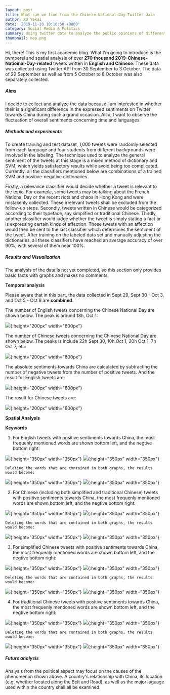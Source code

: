 ```yaml
---
layout: post
title: What can we find from the Chinese-National-Day Twitter data
author: XU Yekai
date: '2019-11-28 10:16:58 +0800'
category: Social Media & Politics
summary: Using twitter data to analyze the public opinions of different countries towards China during the 2019 Chinese National Day.
thumbnail: map.png
---
```


Hi, there! This is my first academic blog. What I'm going to introduce is the twmporal and spatial analysis of over **270 thousand 2019-Chinese-Natioinal-Day-related** tweets written in **English and Chinese**. These data was collected using Twitter API from 30 September to 3 October. The data of 29 September as well as from 5 October to 8 October was also separately collected.

##### Aims
I decide to collect and analyze the data because I am interested in whether their is a significant difference in the expressed sentiments on Twitter towards China during such a grand occasion. Also, I want to observe the fluctuation of overall sentiments concerning time and languages.

##### Methods and experiments
To create training and test dataset, 1,000 tweets were randomly selected from each language and four students from different backgrounds were involved in the labeling. The technique used to analyze the general sentiment of the tweets at this stage is a mixed method of dictionary and SVM, which yields satisfactory results while avoid being too complicated. Currently, all the classifiers mentioned below are combinations of a trained SVM and positive-negative dictionaries.

Firstly, a relevance classifier would decide whether a tweet is relevant to the topic. For example, some tweets may be talking about the French National Day or the recent riots and chaos in Hong Kong and were mistakenly collected. These irrelevant tweets shall be excluded from the follow-up steps. Secondly, tweets written in Chinese would be categorized according to their typeface, say,simplified or traditional Chinese. Thirdly, another classifier would judge whether the tweet is simply stating a fact or is expressing certain kinds of affection. Those tweets with an affection would then be sent to the last classifier which determines the sentiment of the tweet. After training on the labeled data set and manually adjusting the dictionaries, all these classifiers have reached an average accuracy of over 90%, with several of them near 100%.

##### Results and Visualization
The analysis of the data is not yet completed, so this section only provides basic facts with graphs and makes no comments.

**Temporal analysis**

Please aware that in this part, the data collected in Sept 29, Sept 30 - Oct 3, and Oct 5 - Oct 8 are **combined**.

The number of English tweets concerning the Chinese National Day are shown below. The peak is around 18h, Oct 1:

![](/assets/img/posts/nationaldaytweets/Number_of_Tweets_by_Time_(English).jpg){:height="200px" width="800px"}

The number of Chinese tweets concerning the Chinese National Day are shown below. The peaks is include 22h Sept 30, 10h Oct 1, 20h Oct 1, 7h Oct 7, etc:

![](/assets/img/posts/nationaldaytweets/Number_of_Tweets_by_Time_(Chinese).jpg){:height="200px" width="800px"}

The absolute sentiments towards China are calculated by subtracting the number of negative tweets from the number of positive tweets. And the result for English tweets are:

![](/assets/img/posts/nationaldaytweets/Sentiment_of_Tweets_by_Time_(English).jpg){:height="200px" width="800px"}

The result for Chinese tweets are:

![](/assets/img/posts/nationaldaytweets/Sentiment_of_Tweets_by_Time_(Chinese).jpg){:height="200px" width="800px"}

**Spatial Analysis**

**Keywords**

1. For English tweets with positive sentiments towards China, the most frequenly mentioned words are shown bottom left, and the negtive bottom right:

![](/assets/img/posts/nationaldaytweets/tweets_pos_en.png){:height="350px" width="350px"} ![](/assets/img/posts/nationaldaytweets/tweets_neg_en.png){:height="350px" width="350px"}

    Deleting the words that are contained in both graphs, the results would become:

![](/assets/img/posts/nationaldaytweets/tweets_pos_delcom_en.png){:height="350px" width="350px"} ![](/assets/img/posts/nationaldaytweets/tweets_neg_delcom_en.png){:height="350px" width="350px"}


2. For Chinese (including both simplified and traditional Chinese) tweets with positive sentiments towards China, the most frequenly mentioned words are shown bottom left, and the negtive bottom right:

![](/assets/img/posts/nationaldaytweets/tweets_pos_zh.png){:height="350px" width="350px"} ![](/assets/img/posts/nationaldaytweets/tweets_neg_zh.png){:height="350px" width="350px"}

    Deleting the words that are contained in both graphs, the results would become:

![](/assets/img/posts/nationaldaytweets/tweets_pos_delcom_zh.png){:height="350px" width="350px"} ![](/assets/img/posts/nationaldaytweets/tweets_neg_delcom_zh.png){:height="350px" width="350px"}


3. For simplified Chinese tweets with positive sentiments towards China, the most frequenly mentioned words are shown bottom left, and the negtive bottom right:

![](/assets/img/posts/nationaldaytweets/tweets_pos_zhs.png){:height="350px" width="350px"} ![](/assets/img/posts/nationaldaytweets/tweets_neg_zhs.png){:height="350px" width="350px"}

    Deleting the words that are contained in both graphs, the results would become:

![](/assets/img/posts/nationaldaytweets/tweets_pos_delcom_zhs.png){:height="350px" width="350px"} ![](/assets/img/posts/nationaldaytweets/tweets_neg_delcom_zhs.png){:height="350px" width="350px"}


4. For traditional Chinese tweets with positive sentiments towards China, the most frequenly mentioned words are shown bottom left, and the negtive bottom right:

![](/assets/img/posts/nationaldaytweets/tweets_pos_zht.png){:height="350px" width="350px"} ![](/assets/img/posts/nationaldaytweets/tweets_neg_zht.png){:height="350px" width="350px"}

    Deleting the words that are contained in both graphs, the results would become:

![](/assets/img/posts/nationaldaytweets/tweets_pos_delcom_zht.png){:height="350px" width="350px"} ![](/assets/img/posts/nationaldaytweets/tweets_neg_delcom_zht.png){:height="350px" width="350px"}


##### Future analysis
Analysis from the political aspect may focus on the causes of the phenomenon shown above. A country's relationship with China, its location (e.g. whether located along the Belt and Road), as well as the major laguage used within the country shall all be examined.